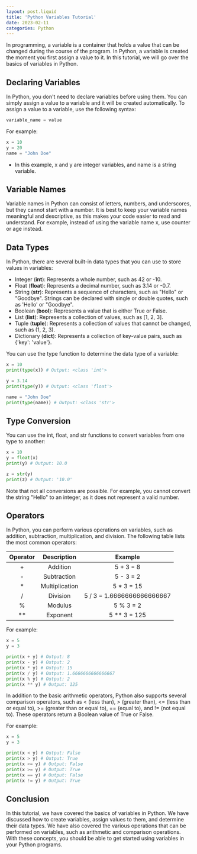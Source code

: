 ```yaml
---
layout: post.liquid
title: 'Python Variables Tutorial'
date: 2023-02-11
categories: Python
---
```


In programming, a variable is a container that holds a value that can be changed during the course of the program. In Python, a variable is created the moment you first assign a value to it. In this tutorial, we will go over the basics of variables in Python.

## Declaring Variables

In Python, you don't need to declare variables before using them. You can simply assign a value to a variable and it will be created automatically. To assign a value to a variable, use the following syntax:

```python
variable_name = value
```

For example:

```python
x = 10
y = 20
name = "John Doe"
```

- In this example, x and y are integer variables, and name is a string variable.

## Variable Names

Variable names in Python can consist of letters, numbers, and underscores, but they cannot start with a number. It is best to keep your variable names meaningful and descriptive, as this makes your code easier to read and understand. For example, instead of using the variable name x, use counter or age instead.

## Data Types

In Python, there are several built-in data types that you can use to store values in variables:

- Integer (**int**): Represents a whole number, such as 42 or -10.
- Float (**float**): Represents a decimal number, such as 3.14 or -0.7.
- String (**str**): Represents a sequence of characters, such as "Hello" or "Goodbye". Strings can be declared with single or double quotes, such as 'Hello' or "Goodbye".
- Boolean (**bool**): Represents a value that is either True or False.
- List (**list**): Represents a collection of values, such as [1, 2, 3].
- Tuple (**tuple**): Represents a collection of values that cannot be changed, such as (1, 2, 3).
- Dictionary (**dict**): Represents a collection of key-value pairs, such as {'key': 'value'}.

You can use the type function to determine the data type of a variable:

```python
x = 10
print(type(x)) # Output: <class 'int'>

y = 3.14
print(type(y)) # Output: <class 'float'>

name = "John Doe"
print(type(name)) # Output: <class 'str'>
```

## Type Conversion

You can use the int, float, and str functions to convert variables from one type to another:

```python
x = 10
y = float(x)
print(y) # Output: 10.0

z = str(y)
print(z) # Output: '10.0'
```

Note that not all conversions are possible. For example, you cannot convert the string "Hello" to an integer, as it does not represent a valid number.

## Operators

In Python, you can perform various operations on variables, such as addition, subtraction, multiplication, and division. The following table lists the most common operators:

| Operator |  Description   |          Example           |
| :------: | :------------: | :------------------------: |
|    +     |    Addition    |         5 + 3 = 8          |
|    -     |  Subtraction   |         5 - 3 = 2          |
|    \*    | Multiplication |        5 \* 3 = 15         |
|    /     |    Division    | 5 / 3 = 1.6666666666666667 |
|    %     |    Modulus     |         5 % 3 = 2          |
|   \*\*   |    Exponent    |       5 \*\* 3 = 125       |

For example:

```python
x = 5
y = 3

print(x + y) # Output: 8
print(x - y) # Output: 2
print(x * y) # Output: 15
print(x / y) # Output: 1.6666666666666667
print(x % y) # Output: 2
print(x ** y) # Output: 125
```

In addition to the basic arithmetic operators, Python also supports several comparison operators, such as < (less than), > (greater than), <= (less than or equal to), >= (greater than or equal to), == (equal to), and != (not equal to). These operators return a Boolean value of True or False.

For example:

```python
x = 5
y = 3

print(x < y) # Output: False
print(x > y) # Output: True
print(x <= y) # Output: False
print(x >= y) # Output: True
print(x == y) # Output: False
print(x != y) # Output: True
```

## Conclusion

In this tutorial, we have covered the basics of variables in Python. We have discussed how to create variables, assign values to them, and determine their data types. We have also covered the various operations that can be performed on variables, such as arithmetic and comparison operations. With these concepts, you should be able to get started using variables in your Python programs.

